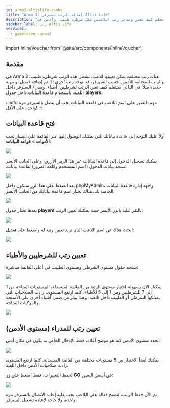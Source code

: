 ```yaml
---
id: arma3-altislife-ranks
title: "Arma 3: إضافة الرتب لسيرفر Altis Life"
description: "تعلم كيف تعين وتدير رتب اللاعبين مثل شرطي، طبيب، وأدمن في Arma 3 لتعزيز تجربة اللعب وأدوار السيرفر → تعلّم المزيد الآن"
sidebar_label: رتب Altis Life
services:
  - gameserver-arma3
---
```


import InlineVoucher from '@site/src/components/InlineVoucher';

## مقدمة

في Arma 3 هناك رتب مختلفة يمكن تعيينها للاعب. تشمل هذه الرتب شرطي، طبيب، والرتب المختلفة للأدمن.
حسب السيرفر، قد توجد رتب أخرى إذا تم إضافة فصيل أو مهنة جديدة مثلاً.
في التالي ستتعلم كيف تعين الرتب لشرطيين، أطباء، ومدراء السيرفر داخل اللعبة، باستخدام قاعدة البيانات داخل جدول **players**.

:::info
مهم: للعثور على اسم اللاعب في قاعدة البيانات يجب أن يتصل بالسيرفر مرة واحدة على الأقل!
:::

<InlineVoucher />

## فتح قاعدة البيانات

أولاً عليك التوجه إلى قاعدة بياناتك التي يمكنك الوصول إليها عبر القائمة على اليسار تحت **الأدوات** > **قواعد البيانات**:

![](https://screensaver01.zap-hosting.com/index.php/s/Y8mZZ7JCNqr9zZM/preview)

يمكنك تسجيل الدخول إلى قاعدة البيانات عبر هذا الرمز الأزرق، وعلى الجانب الأيسر ستجد بيانات الدخول (اسم المستخدم وكلمة المرور) لقاعدة بياناتك:

![](https://screensaver01.zap-hosting.com/index.php/s/3tta9MQ5XcdZk98/preview)

بعد الضغط على هذا الزر ستكون داخل phpMyAdmin، واجهة إدارة قاعدة البيانات الخاصة بك.
هناك تختار اسم قاعدة بياناتك من الجانب الأيسر:

![](https://screensaver01.zap-hosting.com/index.php/s/YfTpyoXmArbtBwb/preview)

بعدها تختار جدول **players** بالنقر عليه بالزر الأيسر حيث يمكنك تعيين الرتب:

![](https://screensaver01.zap-hosting.com/index.php/s/A643Ds2LFjFCzba/preview)

ابحث هناك عن اسم اللاعب الذي تريد تعيين رتبة له واضغط على **تعديل**:

![](https://screensaver01.zap-hosting.com/index.php/s/KrnpZMyeiL8YXAm/preview)

## تعيين رتب للشرطيين والأطباء

ستجد حقول مستوى الشرطي ومستوى الطبيب في أعلى القائمة مباشرة:

![](https://screensaver01.zap-hosting.com/index.php/s/z5KoxwqHf7XMcFd/preview)

يمكنك الآن بسهولة اختيار مستوى الرتبة من القائمة المنسدلة، المستويات المتاحة من 1 إلى 7 للشرطيين ومن 1 إلى 5 للأطباء.
كلما ارتفع المستوى، زادت الصلاحيات التي يمتلكها الشرطي أو الطبيب داخل اللعبة، وهذا يؤثر من ضمن أشياء أخرى على الأسلحة والمركبات المتاحة.

![](https://screensaver01.zap-hosting.com/index.php/s/bKr4MHNy5LYnWYr/preview)

## تعيين رتب للمدراء (مستوى الأدمن)

تحدد مستوى الأدمن كما هو موضح أعلاه، فقط الإدخال الخاص به يكون في مكان أدنى:

![](https://screensaver01.zap-hosting.com/index.php/s/fc5G93bWkdW7nAj/preview)

يمكنك أيضاً الاختيار بين 5 مستويات مختلفة من القائمة المنسدلة. كلما ارتفع المستوى زادت صلاحيات الأدمن داخل اللعبة.

لحفظ التغييرات، فقط اضغط على زر **GO** في أسفل اليمين:

![](https://screensaver01.zap-hosting.com/index.php/s/y85Zwq3J8zM9sFi/preview)

تم الآن حفظ الرتب، لتصبح فعالة على اللاعب يجب عليه إعادة الاتصال بالسيرفر مرة واحدة، ولا حاجة لإعادة تشغيل السيرفر.

<InlineVoucher />